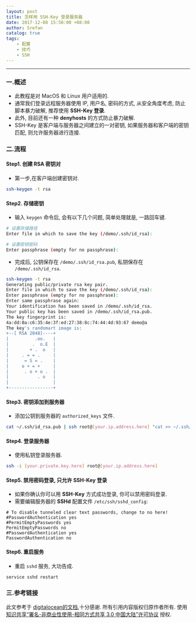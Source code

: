 ```yaml
---
layout: post
title: 怎样用 SSH-Key 登录服务器
date: 2017-12-08 15:50:00 +08:00
author: Srefan
catalog: true
tags:
    - 配置
    - 技巧
    - SSH
---
```


***

### 一.概述

* 此教程是对 MacOS 和 Linux 用户适用的.
* 通常我们登录远程服务器使用 IP, 用户名, 密码的方式, 从安全角度考虑, 防止脚本暴力破解, 推荐使用 **SSH-Key 登录**.
* 此外, 目前还有一种 **denyhosts** 的方式防止暴力破解.
* SSH-Key 是客户端与服务器之间建立的一对密钥, 如果服务器和客户端的密钥匹配, 则允许服务器进行连接.

### 二.流程

#### Step1. 创建 RSA 密钥对

* 第一步,在客户端创建密钥对.

```bash
ssh-keygen -t rsa
```

#### Step2. 存储密钥

* 输入 `keygen` 命令后, 会有以下几个问题, 简单处理就是, 一路回车键.

```bash
# 设置存储路径
Enter file in which to save the key (/demo/.ssh/id_rsa):
```

```bash
# 设置密钥密码
Enter passphrase (empty for no passphrase):
```

* 完成后, 公钥保存在 `/demo/.ssh/id_rsa.pub`, 私钥保存在 `/demo/.ssh/id_rsa`.

```bash
ssh-keygen -t rsa
Generating public/private rsa key pair.
Enter file in which to save the key (/demo/.ssh/id_rsa):
Enter passphrase (empty for no passphrase):
Enter same passphrase again:
Your identification has been saved in /demo/.ssh/id_rsa.
Your public key has been saved in /demo/.ssh/id_rsa.pub.
The key fingerprint is:
4a:dd:0a:c6:35:4e:3f:ed:27:38:8c:74:44:4d:93:67 demo@a
The key's randomart image is:
+--[ RSA 2048]----+
|          .oo.   |
|         .  o.E  |
|        + .  o   |
|     . = = .     |
|      = S = .    |
|     o + = +     |
|      . o + o .  |
|           . o   |
|                 |
+-----------------+
```

#### Step3. 密钥添加到服务器

* 添加公钥到服务器的 `authorized_keys` 文件.

```bash
cat ~/.ssh/id_rsa.pub | ssh root@[your.ip.address.here] "cat >> ~/.ssh/authorized_keys"
```

#### Step4. 登录服务器

* 使用私钥登录服务器.

```bash
ssh -i [your.private.key.here] root@[your.ip.address.here]
```

#### Step5. 禁用密码登录, 只允许 SSH-Key 登录

* 如果你确认你可以用 **SSH-Key** 方式成功登录, 你可以禁用密码登录.
* 需要编辑服务器的 **SSHd** 配置文件 `/etc/ssh/sshd_config`:

```vi
# To disable tunneled clear text passwords, change to no here!
#PasswordAuthentication yes
#PermitEmptyPasswords yes
PermitEmptyPasswords no
#PasswordAuthentication yes
PasswordAuthentication no
```

#### Step6. 重启服务

* 重启 `sshd` 服务, 大功告成.

```bash
service sshd restart
```

### 三.参考链接

此文参考于 [digitalocean的文档][Link_1],十分感谢.
所有引用内容版权归原作者所有.
使用 [知识共享“署名-非商业性使用-相同方式共享 3.0 中国大陆”许可协议][Lisence] 授权.

[Lisence]: https://creativecommons.org/licenses/by-nc-sa/3.0/cn/

[Link_1]: https://www.digitalocean.com/community/tutorials/how-to-use-ssh-keys-with-digitalocean-droplets
